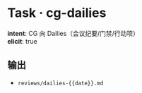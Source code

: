 # Task · cg-dailies

**intent**: CG 向 Dailies（会议纪要/门禁/行动项）  
**elicit**: true

## 输出

- `reviews/dailies-{{date}}.md`
